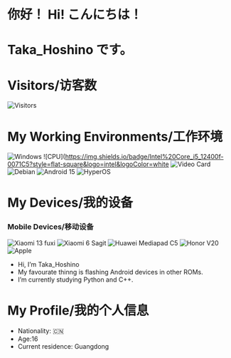 # 你好！ Hi!  こんにちは！

# Taka_Hoshino です。

# Visitors/访客数
![Visitors](https://count.getloli.com/@Taka_Hoshino?name=Taka_Hoshino&theme=gelbooru&padding=7&offset=0&align=top&scale=1&pixelated=1&darkmode=auto)

# My Working Environments/工作环境

![Windows](https://img.shields.io/badge/Windows_11_Pro_24H2-0078d4?style=flat-square&logo=windows-11&logoColor=white)
![CPU](https://img.shields.io/badge/Intel%20Core_i5_12400f-0071C5?style=flat-square&logo=intel&logoColor=white
![Video Card](https://img.shields.io/badge/NVIDIA-RTX2060SUPER-76B900?style=flat-square&logo=nvidia&logoColor=white)
![Debian](https://img.shields.io/badge/Debian%20GNU%2fLinux%2012%20(WSL2)-A81D33?style=flat-square&logo=debian&logoColor=ffffff)
![Android 15](https://img.shields.io/badge/Android15-3DDC84?style=flat-square&logo=android&logoColor=ffffff)
![HyperOS](https://img.shields.io/badge/HyperOS_2-FD4900?style=flat-square&logo=xiaomi&logoColor=ffffff)

# My Devices/我的设备

### Mobile Devices/移动设备

![Xiaomi 13 fuxi](https://img.shields.io/badge/Xiaomi%2013%20(Fuxi)-FD4900?style=flat-square&logo=xiaomi&logoColor=ffffff)
![Xiaomi 6 Sagit](https://img.shields.io/badge/Xiaomi%206%20(Sagit)-FD4900?style=flat-square&logo=xiaomi&logoColor=ffffff)
![Huawei Mediapad C5](https://img.shields.io/badge/Huawei%20Mediapad%20C5-f50707?style=flat-square&logo=huawei&logoColor=ffffff)
![Honor V20](https://img.shields.io/badge/Honor%20V20-000000?style=flat-square&logo=Honor&logoColor=ffffff)
![Apple](https://img.shields.io/badge/iPhone%2012%20Pro%20Max-000000?style=flat-square&logo=Apple&logoColor=ffffff)

- Hi, I’m Taka_Hoshino
- My favourate thinng is flashing Android devices in other ROMs.
- I’m currently studying Python and C++.

# My Profile/我的个人信息
- Nationality: :cn:
- Age:16
- Current residence: Guangdong
